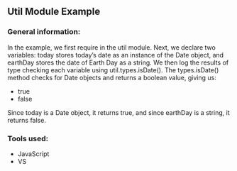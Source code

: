 ## Util Module Example

### General information:

In the example, we first require in the util module. Next, we declare two variables: today stores today’s date as an instance of the Date object, and earthDay stores the date of Earth Day as a string. We then log the results of type checking each variable using util.types.isDate(). The types.isDate() method checks for Date objects and returns a boolean value, giving us:
- true
- false

Since today is a Date object, it returns true, and since earthDay is a string, it returns false.

### Tools used:

- JavaScript
- VS

